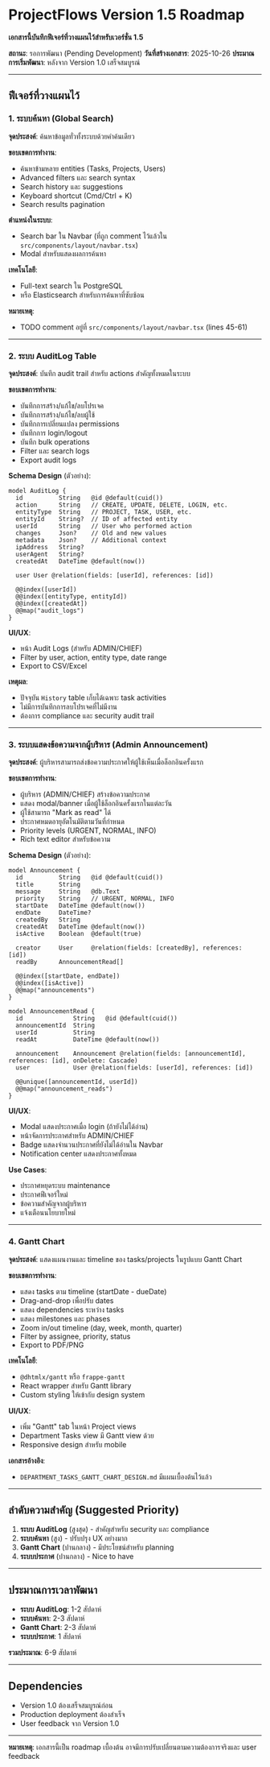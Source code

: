# ProjectFlows Version 1.5 Roadmap

**เอกสารนี้บันทึกฟีเจอร์ที่วางแผนไว้สำหรับเวอร์ชั่น 1.5**

**สถานะ**: รอการพัฒนา (Pending Development)
**วันที่สร้างเอกสาร**: 2025-10-26
**ประมาณการเริ่มพัฒนา**: หลังจาก Version 1.0 เสร็จสมบูรณ์

---

## ฟีเจอร์ที่วางแผนไว้

### 1. ระบบค้นหา (Global Search)

**จุดประสงค์**: ค้นหาข้อมูลทั่วทั้งระบบด้วยคำค้นเดียว

**ขอบเขตการทำงาน**:
- ค้นหาข้ามหลาย entities (Tasks, Projects, Users)
- Advanced filters และ search syntax
- Search history และ suggestions
- Keyboard shortcut (Cmd/Ctrl + K)
- Search results pagination

**ตำแหน่งในระบบ**:
- Search bar ใน Navbar (ที่ถูก comment ไว้แล้วใน `src/components/layout/navbar.tsx`)
- Modal สำหรับแสดงผลการค้นหา

**เทคโนโลยี**:
- Full-text search ใน PostgreSQL
- หรือ Elasticsearch สำหรับการค้นหาที่ซับซ้อน

**หมายเหตุ**:
- TODO comment อยู่ที่ `src/components/layout/navbar.tsx` (lines 45-61)

---

### 2. ระบบ AuditLog Table

**จุดประสงค์**: บันทึก audit trail สำหรับ actions สำคัญทั้งหมดในระบบ

**ขอบเขตการทำงาน**:
- บันทึกการสร้าง/แก้ไข/ลบโปรเจค
- บันทึกการสร้าง/แก้ไข/ลบผู้ใช้
- บันทึกการเปลี่ยนแปลง permissions
- บันทึกการ login/logout
- บันทึก bulk operations
- Filter และ search logs
- Export audit logs

**Schema Design** (ตัวอย่าง):
```prisma
model AuditLog {
  id          String   @id @default(cuid())
  action      String   // CREATE, UPDATE, DELETE, LOGIN, etc.
  entityType  String   // PROJECT, TASK, USER, etc.
  entityId    String?  // ID of affected entity
  userId      String   // User who performed action
  changes     Json?    // Old and new values
  metadata    Json?    // Additional context
  ipAddress   String?
  userAgent   String?
  createdAt   DateTime @default(now())

  user User @relation(fields: [userId], references: [id])

  @@index([userId])
  @@index([entityType, entityId])
  @@index([createdAt])
  @@map("audit_logs")
}
```

**UI/UX**:
- หน้า Audit Logs (สำหรับ ADMIN/CHIEF)
- Filter by user, action, entity type, date range
- Export to CSV/Excel

**เหตุผล**:
- ปัจจุบัน `History` table เก็บได้เฉพาะ task activities
- ไม่มีการบันทึกการลบโปรเจคที่ไม่มีงาน
- ต้องการ compliance และ security audit trail

---

### 3. ระบบแสดงข้อความจากผู้บริหาร (Admin Announcement)

**จุดประสงค์**: ผู้บริหารสามารถส่งข้อความประกาศให้ผู้ใช้เห็นเมื่อล็อกอินครั้งแรก

**ขอบเขตการทำงาน**:
- ผู้บริหาร (ADMIN/CHIEF) สร้างข้อความประกาศ
- แสดง modal/banner เมื่อผู้ใช้ล็อกอินครั้งแรกในแต่ละวัน
- ผู้ใช้สามารถ "Mark as read" ได้
- ประกาศหมดอายุอัตโนมัติตามวันที่กำหนด
- Priority levels (URGENT, NORMAL, INFO)
- Rich text editor สำหรับข้อความ

**Schema Design** (ตัวอย่าง):
```prisma
model Announcement {
  id          String   @id @default(cuid())
  title       String
  message     String   @db.Text
  priority    String   // URGENT, NORMAL, INFO
  startDate   DateTime @default(now())
  endDate     DateTime?
  createdBy   String
  createdAt   DateTime @default(now())
  isActive    Boolean  @default(true)

  creator     User     @relation(fields: [createdBy], references: [id])
  readBy      AnnouncementRead[]

  @@index([startDate, endDate])
  @@index([isActive])
  @@map("announcements")
}

model AnnouncementRead {
  id              String   @id @default(cuid())
  announcementId  String
  userId          String
  readAt          DateTime @default(now())

  announcement    Announcement @relation(fields: [announcementId], references: [id], onDelete: Cascade)
  user            User @relation(fields: [userId], references: [id])

  @@unique([announcementId, userId])
  @@map("announcement_reads")
}
```

**UI/UX**:
- Modal แสดงประกาศเมื่อ login (ถ้ายังไม่ได้อ่าน)
- หน้าจัดการประกาศสำหรับ ADMIN/CHIEF
- Badge แสดงจำนวนประกาศที่ยังไม่ได้อ่านใน Navbar
- Notification center แสดงประกาศทั้งหมด

**Use Cases**:
- ประกาศหยุดระบบ maintenance
- ประกาศฟีเจอร์ใหม่
- ข้อความสำคัญจากผู้บริหาร
- แจ้งเตือนนโยบายใหม่

---

### 4. Gantt Chart

**จุดประสงค์**: แสดงแผนงานและ timeline ของ tasks/projects ในรูปแบบ Gantt Chart

**ขอบเขตการทำงาน**:
- แสดง tasks ตาม timeline (startDate - dueDate)
- Drag-and-drop เพื่อปรับ dates
- แสดง dependencies ระหว่าง tasks
- แสดง milestones และ phases
- Zoom in/out timeline (day, week, month, quarter)
- Filter by assignee, priority, status
- Export to PDF/PNG

**เทคโนโลยี**:
- `@dhtmlx/gantt` หรือ `frappe-gantt`
- React wrapper สำหรับ Gantt library
- Custom styling ให้เข้ากับ design system

**UI/UX**:
- เพิ่ม "Gantt" tab ในหน้า Project views
- Department Tasks view มี Gantt view ด้วย
- Responsive design สำหรับ mobile

**เอกสารอ้างอิง**:
- `DEPARTMENT_TASKS_GANTT_CHART_DESIGN.md` มีแผนเบื้องต้นไว้แล้ว

---

## ลำดับความสำคัญ (Suggested Priority)

1. **ระบบ AuditLog** (สูงสุด) - สำคัญสำหรับ security และ compliance
2. **ระบบค้นหา** (สูง) - ปรับปรุง UX อย่างมาก
3. **Gantt Chart** (ปานกลาง) - มีประโยชน์สำหรับ planning
4. **ระบบประกาศ** (ปานกลาง) - Nice to have

---

## ประมาณการเวลาพัฒนา

- **ระบบ AuditLog**: 1-2 สัปดาห์
- **ระบบค้นหา**: 2-3 สัปดาห์
- **Gantt Chart**: 2-3 สัปดาห์
- **ระบบประกาศ**: 1 สัปดาห์

**รวมประมาณ**: 6-9 สัปดาห์

---

## Dependencies

- Version 1.0 ต้องเสร็จสมบูรณ์ก่อน
- Production deployment ต้องสำเร็จ
- User feedback จาก Version 1.0

---

**หมายเหตุ**: เอกสารนี้เป็น roadmap เบื้องต้น อาจมีการปรับเปลี่ยนตามความต้องการจริงและ user feedback
